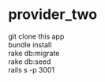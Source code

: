 # provider_two

git clone this app  
bundle install  
rake db:migrate  
rake db:seed  
rails s -p 3001  
